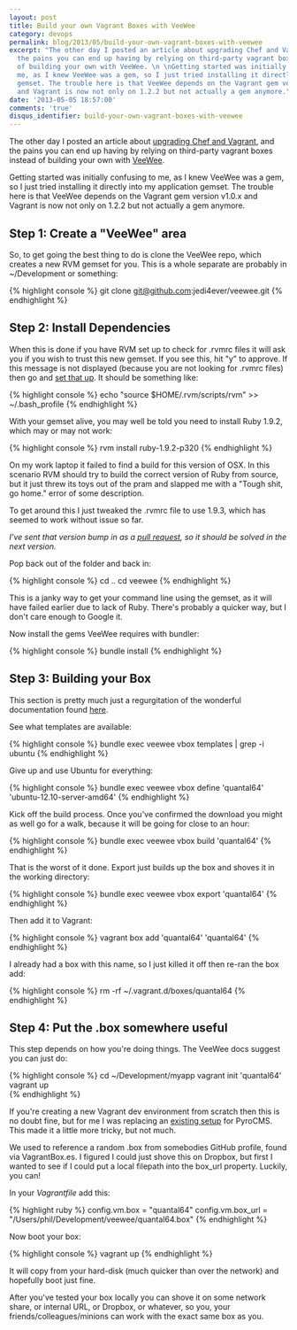 ```yaml
---
layout: post
title: Build your own Vagrant Boxes with VeeWee
category: devops
permalink: blog/2013/05/build-your-own-vagrant-boxes-with-veewee
excerpt: "The other day I posted an article about upgrading Chef and Vagrant, and
  the pains you can end up having by relying on third-party vagrant boxes instead
  of building your own with VeeWee. \n \nGetting started was initially confusing to
  me, as I knew VeeWee was a gem, so I just tried installing it directly into my application
  gemset. The trouble here is that VeeWee depends on the Vagrant gem version v1.0.x
  and Vagrant is now not only on 1.2.2 but not actually a gem anymore."
date: '2013-05-05 18:57:00'
comments: 'true'
disqus_identifier: build-your-own-vagrant-boxes-with-veewee
---
```


The other day I posted an article about [upgrading Chef and Vagrant](/blog/2013/04/vagrant-and-chef-upgrade-party), and the pains you can end up having by relying on third-party vagrant boxes instead of building your own with [VeeWee](https://github.com/jedi4ever/veewee).

Getting started was initially confusing to me, as I knew VeeWee was a gem, so I just tried installing it directly into my application gemset. The trouble here is that VeeWee depends on the Vagrant gem version v1.0.x and Vagrant is now not only on 1.2.2 but not actually a gem anymore.

## Step 1: Create a "VeeWee" area

So, to get going the best thing to do is clone the VeeWee repo, which creates a new RVM gemset for you. This is a whole separate are probably in ~/Development or something:

{% highlight console %}
git clone git@github.com:jedi4ever/veewee.git
{% endhighlight %}

## Step 2: Install Dependencies 

When this is done if you have RVM set up to check for .rvmrc files it will ask you if you wish to trust this new gemset. If you see this, hit "y" to approve. If this message is not displayed (because you are not looking for .rvmrc files) then go and [set that up](https://rvm.io/rvm/install/). It should be something like:

{% highlight console %}
echo "source $HOME/.rvm/scripts/rvm" >> ~/.bash_profile
{% endhighlight %}

With your gemset alive, you may well be told you need to install Ruby 1.9.2, which may or may not work:

{% highlight console %}
rvm install ruby-1.9.2-p320
{% endhighlight %}

On my work laptop it failed to find a build for this version of OSX. In this scenario RVM should try to build the correct version of Ruby from source, but it just threw its toys out of the pram and slapped me with a "Tough shit, go home." error of some description.

To get around this I just tweaked the .rvmrc file to use 1.9.3, which has seemed to work without issue so far.

_I've sent that version bump in as a [pull request](https://github.com/jedi4ever/veewee/pull/668), so it should be solved in the next version._

Pop back out of the folder and back in:

{% highlight console %}
cd ..
cd veewee
{% endhighlight %}

This is a janky way to get your command line using the gemset, as it will have failed earlier due to lack of Ruby. There's probably a quicker way, but I don't care enough to Google it.

Now install the gems VeeWee requires with bundler:

{% highlight console %}
bundle install
{% endhighlight %}

## Step 3: Building your Box

This section is pretty much just a regurgitation of the wonderful documentation found [here](https://github.com/jedi4ever/veewee/blob/master/doc/vagrant.md).

See what templates are available:

{% highlight console %}
bundle exec veewee vbox templates | grep -i ubuntu
{% endhighlight %}
	
Give up and use Ubuntu for everything:

{% highlight console %}
bundle exec veewee vbox define 'quantal64' 'ubuntu-12.10-server-amd64'
{% endhighlight %}
	
Kick off the build process. Once you've confirmed the download you might as well go for a walk, because it will be going for close to an hour:

{% highlight console %}
bundle exec veewee vbox build 'quantal64' 
{% endhighlight %}

That is the worst of it done. Export just builds up the box and shoves it in the working directory:

{% highlight console %}
bundle exec veewee vbox export 'quantal64'
{% endhighlight %}
	
Then add it to Vagrant:

{% highlight console %}
vagrant box add 'quantal64' 'quantal64'
{% endhighlight %}
	
I already had a box with this name, so I just killed it off then re-ran the box add:

{% highlight console %}
rm -rf ~/.vagrant.d/boxes/quantal64 
{% endhighlight %}
	
## Step 4: Put the .box somewhere useful

This step depends on how you're doing things. The VeeWee docs suggest you can just do:

{% highlight console %}
cd ~/Development/myapp
vagrant init 'quantal64'
vagrant up	
{% endhighlight %}

If you're creating a new Vagrant dev environment from scratch then this is no doubt fine, but for me I was replacing an [existing setup](https://github.com/pyrocms/devops-vagrant) for PyroCMS. This made it a little more tricky, but not much.

We used to reference a random .box from somebodies GitHub profile, found via VagrantBox.es. I figured I could just shove this on Dropbox, but first I wanted to see if I could put a local filepath into the box_url property. Luckily, you can!

In your _Vagrantfile_ add this:

{% highlight ruby %}
config.vm.box = "quantal64"
config.vm.box_url = "/Users/phil/Development/veewee/quantal64.box"
{% endhighlight %}

Now boot your box:

{% highlight console %}
vagrant up
{% endhighlight %}

It will copy from your hard-disk (much quicker than over the network) and hopefully boot just fine.

After you've tested your box locally you can shove it on some network share, or internal URL, or Dropbox, or whatever, so you, your friends/colleagues/minions can work with the exact same box as you.